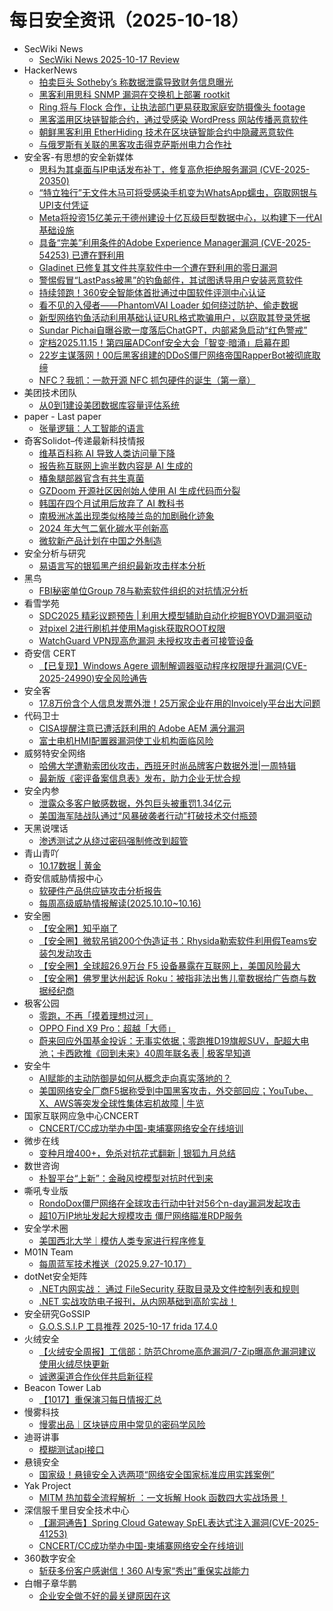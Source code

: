 # 每日安全资讯（2025-10-18）

- SecWiki News
  - [SecWiki News 2025-10-17 Review](http://www.sec-wiki.com/?2025-10-17)
- HackerNews
  - [拍卖巨头 Sotheby’s 称数据泄露导致财务信息曝光](https://hackernews.cc/archives/61148)
  - [黑客利用思科 SNMP 漏洞在交换机上部署 rootkit](https://hackernews.cc/archives/61145)
  - [Ring 将与 Flock 合作，让执法部门更易获取家庭安防摄像头 footage](https://hackernews.cc/archives/61141)
  - [黑客滥用区块链智能合约，通过受感染 WordPress 网站传播恶意软件](https://hackernews.cc/archives/61139)
  - [朝鲜黑客利用 EtherHiding 技术在区块链智能合约中隐藏恶意软件](https://hackernews.cc/archives/61137)
  - [与俄罗斯有关联的黑客攻击得克萨斯州电力合作社](https://hackernews.cc/archives/61134)
- 安全客-有思想的安全新媒体
  - [思科为其桌面与IP电话发布补丁，修复高危拒绝服务漏洞 (CVE-2025-20350)](https://www.anquanke.com/post/id/312657)
  - [“特立独行”无文件木马可将受感染手机变为WhatsApp蠕虫，窃取网银与UPI支付凭证](https://www.anquanke.com/post/id/312660)
  - [Meta将投资15亿美元于德州建设十亿瓦级巨型数据中心，以构建下一代AI基础设施](https://www.anquanke.com/post/id/312664)
  - [具备“完美”利用条件的Adobe Experience Manager漏洞 (CVE-2025-54253) 已遭在野利用](https://www.anquanke.com/post/id/312667)
  - [Gladinet 已修复其文件共享软件中一个遭在野利用的零日漏洞](https://www.anquanke.com/post/id/312670)
  - [警惕假冒“LastPass被黑”的钓鱼邮件，其试图诱导用户安装恶意软件](https://www.anquanke.com/post/id/312676)
  - [持续领跑！360安全智能体首批通过中国软件评测中心认证](https://www.anquanke.com/post/id/312681)
  - [看不见的入侵者——PhantomVAI Loader 如何绕过防护、偷走数据](https://www.anquanke.com/post/id/312686)
  - [新型网络钓鱼活动利用基础认证URL格式欺骗用户，以窃取其登录凭据](https://www.anquanke.com/post/id/312706)
  - [Sundar Pichai自曝谷歌一度落后ChatGPT，内部紧急启动“红色警戒”](https://www.anquanke.com/post/id/312654)
  - [定档2025.11.15！第四届ADConf安全大会「智变·暗涌」启幕在即](https://www.anquanke.com/post/id/312692)
  - [22岁主谋落网！00后黑客组建的DDoS僵尸网络帝国RapperBot被彻底取缔](https://www.anquanke.com/post/id/312342)
  - [NFC？我抓：一款开源 NFC 抓包硬件的诞生（第一章）](https://www.anquanke.com/post/id/312592)
- 美团技术团队
  - [从0到1建设美团数据库容量评估系统](https://tech.meituan.com/2025/10/17/database-capacity-evaluation-system.html)
- paper - Last paper
  - [张量逻辑：人工智能的语言](https://paper.seebug.org/3399/)
- 奇客Solidot–传递最新科技情报
  - [维基百科称 AI 导致人类访问量下降](https://www.solidot.org/story?sid=82577)
  - [报告称互联网上逾半数内容是 AI 生成的](https://www.solidot.org/story?sid=82575)
  - [椿象腿部器官含有共生真菌](https://www.solidot.org/story?sid=82574)
  - [GZDoom 开源社区因创始人使用 AI 生成代码而分裂](https://www.solidot.org/story?sid=82573)
  - [韩国在四个月试用后放弃了 AI 教科书](https://www.solidot.org/story?sid=82572)
  - [南极洲冰盖出现类似格陵兰岛的加剧融化迹象](https://www.solidot.org/story?sid=82571)
  - [2024 年大气二氧化碳水平创新高](https://www.solidot.org/story?sid=82570)
  - [微软新产品计划在中国之外制造](https://www.solidot.org/story?sid=82569)
- 安全分析与研究
  - [易语言写的银狐黑产组织最新攻击样本分析](https://mp.weixin.qq.com/s?__biz=MzA4ODEyODA3MQ==&mid=2247493778&idx=1&sn=8b552fea8fdbb71a69fdf40e74704f20)
- 黑鸟
  - [FBI秘密单位Group 78与勒索软件组织的对抗情况分析](https://mp.weixin.qq.com/s?__biz=MzAxOTM1MDQ1NA==&mid=2451183041&idx=1&sn=df4a061816a2c8f70c3f983ff0d27b91)
- 看雪学苑
  - [SDC2025 精彩议题预告 | 利用大模型辅助自动化挖掘BYOVD漏洞驱动](https://mp.weixin.qq.com/s?__biz=MjM5NTc2MDYxMw==&mid=2458601999&idx=1&sn=36bec5e8cb27290de651edd9acfd57d1)
  - [对pixel 2进行刷机并使用Magisk获取ROOT权限](https://mp.weixin.qq.com/s?__biz=MjM5NTc2MDYxMw==&mid=2458601999&idx=2&sn=53403d366f28e668b2870f518ee3e2f6)
  - [WatchGuard VPN现高危漏洞 未授权攻击者可接管设备](https://mp.weixin.qq.com/s?__biz=MjM5NTc2MDYxMw==&mid=2458601999&idx=3&sn=217c97c1e2d3b76f3966b763705a8b26)
- 奇安信 CERT
  - [【已复现】Windows Agere 调制解调器驱动程序权限提升漏洞(CVE-2025-24990)安全风险通告](https://mp.weixin.qq.com/s?__biz=MzU5NDgxODU1MQ==&mid=2247504037&idx=1&sn=dfdc39cadb9fb0cf2d1b25c01962a2ca)
- 安全客
  - [17.8万份含个人信息发票外泄！25万家企业在用的Invoicely平台出大问题](https://mp.weixin.qq.com/s?__biz=MzA5ODA0NDE2MA==&mid=2649789185&idx=1&sn=0aa02e78b3e2dc6a3e83830b449c1002)
- 代码卫士
  - [CISA提醒注意已遭活跃利用的 Adobe AEM 满分漏洞](https://mp.weixin.qq.com/s?__biz=MzI2NTg4OTc5Nw==&mid=2247524204&idx=1&sn=33d5368ee92ea1a703d23d88bfbd0ee9)
  - [富士电机HMI配置器漏洞使工业机构面临风险](https://mp.weixin.qq.com/s?__biz=MzI2NTg4OTc5Nw==&mid=2247524204&idx=2&sn=55ab5f5a450bfff9db1790025472f1a5)
- 威努特安全网络
  - [哈佛大学遭勒索团伙攻击，西班牙时尚品牌客户数据外泄|一周特辑](https://mp.weixin.qq.com/s?__biz=MzAwNTgyODU3NQ==&mid=2651136513&idx=1&sn=d26ea5edaf6b96696f231aaa0f03d05b)
  - [最新版《密评备案信息表》发布，助力企业无忧合规](https://mp.weixin.qq.com/s?__biz=MzAwNTgyODU3NQ==&mid=2651136501&idx=1&sn=29613aad85e1bd1d3d9d3b8505cccab7)
- 安全内参
  - [泄露众多客户敏感数据，外包巨头被重罚1.34亿元](https://mp.weixin.qq.com/s?__biz=MzI4NDY2MDMwMw==&mid=2247515094&idx=1&sn=fd3fffbc875791ec3a4fce63706532af)
  - [美国海军陆战队通过“风暴破袭者行动”打破技术交付瓶颈](https://mp.weixin.qq.com/s?__biz=MzI4NDY2MDMwMw==&mid=2247515094&idx=2&sn=b4a7eeeab61c7ed7e734daa2e4c1f64a)
- 天黑说嘿话
  - [渗透测试之从绕过密码强制修改到超管](https://mp.weixin.qq.com/s?__biz=MzI5NTQ5MTAzMA==&mid=2247484727&idx=1&sn=58bc1cc94ec9f92bbf8266bbc3243e39)
- 青山青吖
  - [10.17数据 | 黄金](https://mp.weixin.qq.com/s?__biz=MzI5NzAzMDg0NA==&mid=2650698507&idx=1&sn=b320cf0fa067b75353812ac2776321bb)
- 奇安信威胁情报中心
  - [软硬件产品供应链攻击分析报告](https://mp.weixin.qq.com/s?__biz=MzI2MDc2MDA4OA==&mid=2247516358&idx=1&sn=3402f2dd396114d5d79f7b674106d3eb)
  - [每周高级威胁情报解读(2025.10.10~10.16)](https://mp.weixin.qq.com/s?__biz=MzI2MDc2MDA4OA==&mid=2247516358&idx=2&sn=4a524a0a3f679964479f9c2b49515d68)
- 安全圈
  - [【安全圈】知乎崩了](https://mp.weixin.qq.com/s?__biz=MzIzMzE4NDU1OQ==&mid=2652072261&idx=1&sn=1d6a5301353d3d574297b58cc9db0daa)
  - [【安全圈】微软吊销200个伪造证书：Rhysida勒索软件利用假Teams安装包发动攻击](https://mp.weixin.qq.com/s?__biz=MzIzMzE4NDU1OQ==&mid=2652072261&idx=2&sn=8802c8bdf50545c91cf8c90f82c6498f)
  - [【安全圈】全球超26.9万台 F5 设备暴露在互联网上，美国风险最大](https://mp.weixin.qq.com/s?__biz=MzIzMzE4NDU1OQ==&mid=2652072261&idx=3&sn=ade951be8a40bd8af16950f65ff00881)
  - [【安全圈】佛罗里达州起诉 Roku：被指非法出售儿童数据给广告商与数据经纪商](https://mp.weixin.qq.com/s?__biz=MzIzMzE4NDU1OQ==&mid=2652072261&idx=4&sn=fd82956dd805bf3c1722ad19497b2fde)
- 极客公园
  - [零跑，不再「摸着理想过河」](https://mp.weixin.qq.com/s?__biz=MTMwNDMwODQ0MQ==&mid=2653088620&idx=1&sn=a7360e7fdf009aff9b3d7eccd1f6719f)
  - [OPPO Find X9 Pro：超越「大师」](https://mp.weixin.qq.com/s?__biz=MTMwNDMwODQ0MQ==&mid=2653088608&idx=1&sn=919bc1c3f141978cba3cc310d1be3fbd)
  - [蔚来回应外国基金投诉：无事实依据；零跑推D19旗舰SUV，配超大电池；卡西欧推《回到未来》40周年联名表 | 极客早知道](https://mp.weixin.qq.com/s?__biz=MTMwNDMwODQ0MQ==&mid=2653088533&idx=1&sn=5b7814882d245c2ca71ee6b824bb4496)
- 安全牛
  - [AI赋能的主动防御是如何从概念走向真实落地的？](https://mp.weixin.qq.com/s?__biz=MjM5Njc3NjM4MA==&mid=2651139010&idx=1&sn=20f86ef1533e698d8feb1a4c8c968121)
  - [美国网络安全厂商F5据称受到中国黑客攻击，外交部回应；YouTube、X、AWS等突发全球性集体宕机故障 | 牛览](https://mp.weixin.qq.com/s?__biz=MjM5Njc3NjM4MA==&mid=2651139010&idx=2&sn=fe458e77c329623b1dc4da33fcba4a9e)
- 国家互联网应急中心CNCERT
  - [CNCERT/CC成功举办中国-柬埔寨网络安全在线培训](https://mp.weixin.qq.com/s?__biz=MzIwNDk0MDgxMw==&mid=2247500737&idx=1&sn=8a9da9fcbd4437afe7916c32f4ea1be9)
- 微步在线
  - [变种月增400+，免杀对抗花式翻新 | 银狐九月总结](https://mp.weixin.qq.com/s?__biz=MzI5NjA0NjI5MQ==&mid=2650184906&idx=1&sn=0564835f4eb15608225a9e8ba785d12c)
- 数世咨询
  - [朴智平台“上新”：金融风控模型对抗时代到来](https://mp.weixin.qq.com/s?__biz=MzkxNzA3MTgyNg==&mid=2247540530&idx=1&sn=9abb23828bbd2f33abe24903231399b8)
- 嘶吼专业版
  - [RondoDox僵尸网络在全球攻击行动中针对56个n-day漏洞发起攻击](https://mp.weixin.qq.com/s?__biz=MzI0MDY1MDU4MQ==&mid=2247584923&idx=1&sn=c16feaada4f8dc7762929831f726ac63)
  - [超10万IP地址发起大规模攻击 僵尸网络瞄准RDP服务](https://mp.weixin.qq.com/s?__biz=MzI0MDY1MDU4MQ==&mid=2247584923&idx=2&sn=ac0c29caa14b0c0a1304f2aed71988eb)
- 安全学术圈
  - [美国西北大学｜模仿人类专家进行程序修复](https://mp.weixin.qq.com/s?__biz=MzU5MTM5MTQ2MA==&mid=2247494007&idx=1&sn=947d966e7b2713944ed72821d1958987)
- M01N Team
  - [每周蓝军技术推送（2025.9.27-10.17）](https://mp.weixin.qq.com/s?__biz=MzkyMTI0NjA3OA==&mid=2247494434&idx=1&sn=179411a4ebb6f0f41f615ec04f4a1741)
- dotNet安全矩阵
  - [.NET内网实战： 通过 FileSecurity 获取目录及文件控制列表和规则](https://mp.weixin.qq.com/s?__biz=MzUyOTc3NTQ5MA==&mid=2247500824&idx=1&sn=7737989ea53f3d802b69ef7fd70005d1)
  - [.NET 实战攻防电子报刊，从内网基础到高阶实战！](https://mp.weixin.qq.com/s?__biz=MzUyOTc3NTQ5MA==&mid=2247500824&idx=2&sn=12a3b203eba6d1483ce00cab7680caf0)
- 安全研究GoSSIP
  - [G.O.S.S.I.P 工具推荐 2025-10-17 frida 17.4.0](https://mp.weixin.qq.com/s?__biz=Mzg5ODUxMzg0Ng==&mid=2247500836&idx=1&sn=434e82cecc1514dc5c93a1a5c59cb7c3)
- 火绒安全
  - [【火绒安全周报】工信部：防范Chrome高危漏洞/7-Zip曝高危漏洞建议使用火绒尽快更新](https://mp.weixin.qq.com/s?__biz=MzI3NjYzMDM1Mg==&mid=2247526987&idx=1&sn=d0d06aafb8780bc33114bfa28339daa2)
  - [诚邀渠道合作伙伴共启新征程](https://mp.weixin.qq.com/s?__biz=MzI3NjYzMDM1Mg==&mid=2247526987&idx=2&sn=cc87aa459f88af7aa260767337d9499c)
- Beacon Tower Lab
  - [【1017】重保演习每日情报汇总](https://mp.weixin.qq.com/s?__biz=MzkyNzcxNTczNA==&mid=2247487860&idx=1&sn=f58305797869806be944ba951ec8f895)
- 慢雾科技
  - [慢雾出品｜区块链应用中常见的密码学风险](https://mp.weixin.qq.com/s?__biz=MzU4ODQ3NTM2OA==&mid=2247503511&idx=1&sn=697261a2f77affda292a3e9b6a8e5399)
- 迪哥讲事
  - [模糊测试api接口](https://mp.weixin.qq.com/s?__biz=MzIzMTIzNTM0MA==&mid=2247498423&idx=1&sn=3cd158f148956edf0febe3fe225c0ba4)
- 悬镜安全
  - [国家级！悬镜安全入选两项“网络安全国家标准应用实践案例”](https://mp.weixin.qq.com/s?__biz=MzA3NzE2ODk1Mg==&mid=2647797000&idx=1&sn=fca54731485b89bc6ca55ea86d0fbeaa)
- Yak Project
  - [MITM 热加载全流程解析 ：一文拆解 Hook 函数四大实战场景！](https://mp.weixin.qq.com/s?__biz=Mzk0MTM4NzIxMQ==&mid=2247528767&idx=1&sn=cb8392eb7c2567b993cbf2bc9b7a7f55)
- 深信服千里目安全技术中心
  - [【漏洞通告】Spring Cloud Gateway SpEL表达式注入漏洞(CVE-2025-41253)](https://mp.weixin.qq.com/s?__biz=Mzg2NjgzNjA5NQ==&mid=2247524732&idx=1&sn=f92d657dc3e5893a29f745c1d3787298)
  - [CNCERT/CC成功举办中国-柬埔寨网络安全在线培训](https://mp.weixin.qq.com/s?__biz=Mzg2NjgzNjA5NQ==&mid=2247524732&idx=2&sn=989b670a6130e069d1a673a620804157)
- 360数字安全
  - [斩获多份客户感谢信！360 AI专家“秀出”重保实战能力](https://mp.weixin.qq.com/s?__biz=MzA4MTg0MDQ4Nw==&mid=2247582465&idx=1&sn=83986fcce095ef2ea10acf208bf32456)
- 白帽子章华鹏
  - [企业安全做不好的最关键原因在这](https://mp.weixin.qq.com/s?__biz=MzIyOTAxOTYwMw==&mid=2650237949&idx=1&sn=d0d5c11a2aa7c117e7cbf845b5b0585f)
